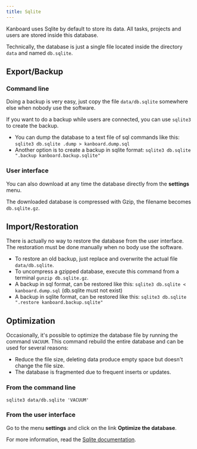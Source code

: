 ```yaml
---
title: Sqlite
---
```


Kanboard uses Sqlite by default to store its data. All tasks, projects
and users are stored inside this database.

Technically, the database is just a single file located inside the
directory `data` and named `db.sqlite`.

Export/Backup
-------------

### Command line

Doing a backup is very easy, just copy the file `data/db.sqlite`
somewhere else when nobody use the software.

If you want to do a backup while users are connected, you can use
`sqlite3` to create the backup.

- You can dump the database to a text file of sql commands like this:
    `sqlite3 db.sqlite .dump > kanboard.dump.sql`
- Another option is to create a backup in sqlite format:
    `sqlite3 db.sqlite ".backup kanboard.backup.sqlite"`

### User interface

You can also download at any time the database directly from the
**settings** menu.

The downloaded database is compressed with Gzip, the filename becomes
`db.sqlite.gz`.

Import/Restoration
------------------

There is actually no way to restore the database from the user
interface. The restoration must be done manually when no body use the
software.

- To restore an old backup, just replace and overwrite the actual file
    `data/db.sqlite`.
- To uncompress a gzipped database, execute this command from a
    terminal `gunzip db.sqlite.gz`.
- A backup in sql format, can be restored like this:
    `sqlite3 db.sqlite < kanboard.dump.sql` (db.sqlite must not exist)
- A backup in sqlite format, can be restored like this:
    `sqlite3 db.sqlite ".restore kanboard.backup.sqlite"`

Optimization
------------

Occasionally, it's possible to optimize the database file by running the
command `VACUUM`. This command rebuild the entire database and can be
used for several reasons:

- Reduce the file size, deleting data produce empty space but doesn't
    change the file size.
- The database is fragmented due to frequent inserts or updates.

### From the command line

    sqlite3 data/db.sqlite 'VACUUM'

### From the user interface

Go to the menu **settings** and click on the link **Optimize the
database**.

For more information, read the [Sqlite
documentation](https://sqlite.org/lang_vacuum.html).
